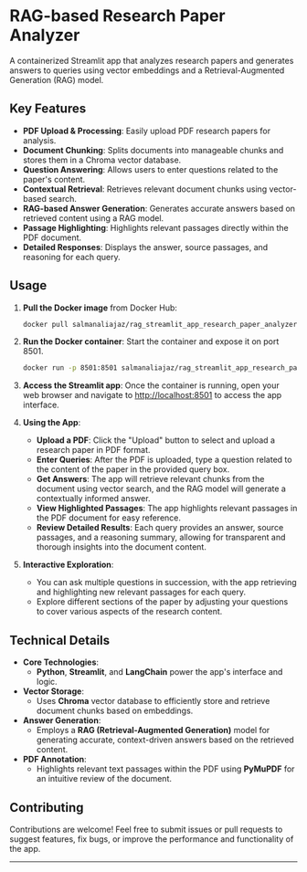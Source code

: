 # RAG-based Research Paper Analyzer

A containerized Streamlit app that analyzes research papers and generates answers to queries using vector embeddings and a Retrieval-Augmented Generation (RAG) model.

## Key Features

- **PDF Upload & Processing**: Easily upload PDF research papers for analysis.
- **Document Chunking**: Splits documents into manageable chunks and stores them in a Chroma vector database.
- **Question Answering**: Allows users to enter questions related to the paper's content.
- **Contextual Retrieval**: Retrieves relevant document chunks using vector-based search.
- **RAG-based Answer Generation**: Generates accurate answers based on retrieved content using a RAG model.
- **Passage Highlighting**: Highlights relevant passages directly within the PDF document.
- **Detailed Responses**: Displays the answer, source passages, and reasoning for each query.

## Usage

1. **Pull the Docker image** from Docker Hub:
   ```bash
   docker pull salmanaliajaz/rag_streamlit_app_research_paper_analyzer

2. **Run the Docker container**:
   Start the container and expose it on port 8501.
   ```bash
   docker run -p 8501:8501 salmanaliajaz/rag_streamlit_app_research_paper_analyzer

3. **Access the Streamlit app**:
   Once the container is running, open your web browser and navigate to [http://localhost:8501](http://localhost:8501) to access the app interface.

4. **Using the App**:
   - **Upload a PDF**: Click the "Upload" button to select and upload a research paper in PDF format.
   - **Enter Queries**: After the PDF is uploaded, type a question related to the content of the paper in the provided query box.
   - **Get Answers**: The app will retrieve relevant chunks from the document using vector search, and the RAG model will generate a contextually informed answer.
   - **View Highlighted Passages**: The app highlights relevant passages in the PDF document for easy reference.
   - **Review Detailed Results**: Each query provides an answer, source passages, and a reasoning summary, allowing for transparent and thorough insights into the document content.

5. **Interactive Exploration**:
   - You can ask multiple questions in succession, with the app retrieving and highlighting new relevant passages for each query.
   - Explore different sections of the paper by adjusting your questions to cover various aspects of the research content.

## Technical Details

- **Core Technologies**:
  - **Python**, **Streamlit**, and **LangChain** power the app's interface and logic.
- **Vector Storage**:
  - Uses **Chroma** vector database to efficiently store and retrieve document chunks based on embeddings.
- **Answer Generation**:
  - Employs a **RAG (Retrieval-Augmented Generation)** model for generating accurate, context-driven answers based on the retrieved content.
- **PDF Annotation**:
  - Highlights relevant text passages within the PDF using **PyMuPDF** for an intuitive review of the document.

## Contributing

Contributions are welcome! Feel free to submit issues or pull requests to suggest features, fix bugs, or improve the performance and functionality of the app.

---




